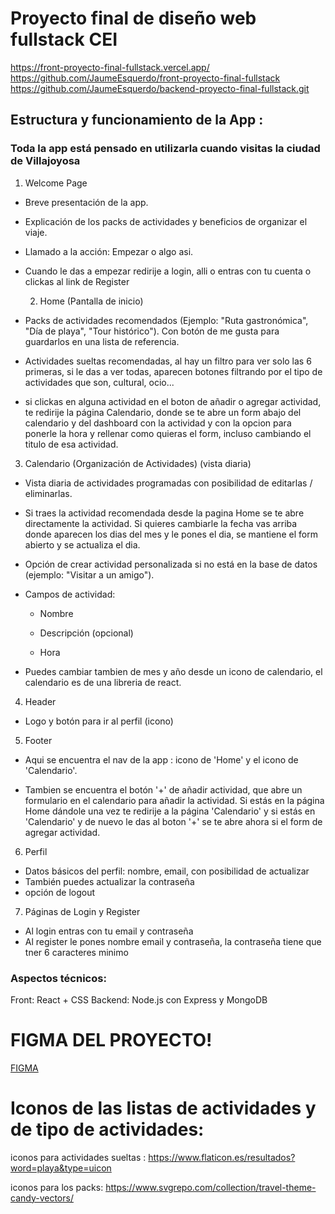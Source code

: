 # Proyecto final de diseño web fullstack CEI

https://front-proyecto-final-fullstack.vercel.app/
https://github.com/JaumeEsquerdo/front-proyecto-final-fullstack
https://github.com/JaumeEsquerdo/backend-proyecto-final-fullstack.git

## Estructura y funcionamiento de la App :

### Toda la app está pensado en utilizarla cuando visitas la ciudad de Villajoyosa

1. Welcome Page

- Breve presentación de la app.

- Explicación de los packs de actividades y beneficios de organizar el viaje.

- Llamado a la acción: Empezar o algo asi.

- Cuando le das a empezar redirije a login, alli o entras con tu cuenta o clickas al link de Register


  2. Home (Pantalla de inicio)

- Packs de actividades recomendados (Ejemplo: "Ruta gastronómica", "Día de playa", "Tour histórico"). Con botón de me gusta para guardarlos en una lista de referencia.

- Actividades sueltas recomendadas, al hay un filtro para ver solo las 6 primeras, si le das a ver todas, aparecen botones filtrando por el tipo de actividades que son, cultural, ocio...

- si clickas en alguna actividad en el boton de añadir o agregar actividad, te redirije la página Calendario, donde se te abre un form abajo del calendario y del dashboard con la actividad y con la opcion para ponerle la hora y rellenar como quieras el form, incluso cambiando el titulo de esa actividad.


3. Calendario (Organización de Actividades)
 (vista diaria)

- Vista diaria de actividades programadas con posibilidad de editarlas / eliminarlas.



- Si traes la actividad recomendada desde la pagina Home se te abre directamente la actividad. Si quieres cambiarle la fecha vas arriba donde aparecen los dias del mes y le pones el dia, se mantiene el form abierto y se actualiza el dia.

- Opción de crear actividad personalizada si no está en la base de datos (ejemplo: "Visitar a un amigo").

- Campos de actividad: 
    - Nombre

    - Descripción (opcional)

    - Hora

- Puedes cambiar tambien de mes y año desde un icono de calendario, el calendario es de una libreria de react.


 4. Header

 - Logo y botón para ir al perfil (icono)


 5. Footer

 - Aqui se encuentra el nav de la app : icono de 'Home' y el icono de 'Calendario'.

 - Tambien se encuentra el botón '+' de añadir actividad, que abre un formulario en el calendario para añadir la actividad. Si estás en la página Home dándole una vez te redirije a la página 'Calendario' y si estás en 'Calendario' y de nuevo le das al boton '+' se te abre ahora si el form de agregar actividad.


6. Perfil

- Datos básicos del perfil: nombre, email, con posibilidad de actualizar
- También puedes actualizar la contraseña
- opción de logout


7. Páginas de Login y Register

- Al login entras con tu email y contraseña
- Al register le pones nombre email y contraseña, la contraseña tiene que tner 6 caracteres minimo



### Aspectos técnicos:

Front: React + CSS
Backend: Node.js con Express y MongoDB





# FIGMA DEL PROYECTO!

[FIGMA](https://www.figma.com/design/Qo6Jr7O0xUuxmZzhrlkCfL/PROYECTO-FINAL-BACKEND?node-id=0-1&p=f&t=zRk69933bAcFhLtx-0)


# Iconos de las listas de actividades y de tipo de actividades: 
iconos para actividades sueltas : https://www.flaticon.es/resultados?word=playa&type=uicon

iconos para los packs: https://www.svgrepo.com/collection/travel-theme-candy-vectors/

